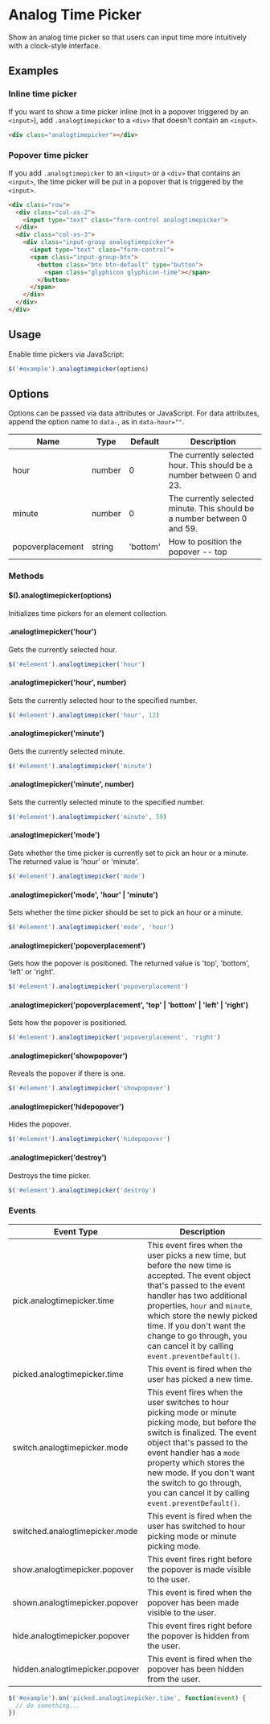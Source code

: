 # Analog Time Picker

Show an analog time picker so that users can input time more intuitively with a
clock-style interface.

## Examples

### Inline time picker

If you want to show a time picker inline (not in a popover triggered by an
`<input>`), add `.analogtimepicker` to a `<div>` that doesn't contain an
`<input>`.

```html
<div class="analogtimepicker"></div>
```

### Popover time picker

If you add `.analogtimepicker` to an `<input>` or a `<div>` that contains an
`<input>`, the time picker will be put in a popover that is triggered by the
`<input>`.

```html
<div class="row">
  <div class="col-xs-2">
    <input type="text" class="form-control analogtimepicker">
  </div>
  <div class="col-xs-3">
    <div class="input-group analogtimepicker">
      <input type="text" class="form-control">
      <span class="input-group-btn">
        <button class="btn btn-default" type="button">
          <span class="glyphicon glyphicon-time"></span>
        </button>
      </span>
    </div>
  </div>
</div>
```

## Usage

Enable time pickers via JavaScript:

```javascript
$('#example').analogtimepicker(options)
```

## Options

Options can be passed via data attributes or JavaScript. For data attributes,
append the option name to `data-`, as in `data-hour=""`.

| Name | Type | Default | Description |
| ---- | ---- | ------- | ----------- |
| hour | number | 0 | The currently selected hour. This should be a number between 0 and 23. |
| minute | number | 0 | The currently selected minute. This should be a number between 0 and 59. |
| popoverplacement | string | 'bottom' | How to position the popover -- top | bottom | left | right. |

### Methods

#### $().analogtimepicker(options)
Initializes time pickers for an element collection.

#### .analogtimepicker('hour')
Gets the currently selected hour.
```javascript
$('#element').analogtimepicker('hour')
```

#### .analogtimepicker('hour', number)
Sets the currently selected hour to the specified number.
```javascript
$('#element').analogtimepicker('hour', 12)
```

#### .analogtimepicker('minute')
Gets the currently selected minute.
```javascript
$('#element').analogtimepicker('minute')
```

#### .analogtimepicker('minute', number)
Sets the currently selected minute to the specified number.
```javascript
$('#element').analogtimepicker('minute', 59)
```

#### .analogtimepicker('mode')
Gets whether the time picker is currently set to pick an hour or a minute. The
returned value is 'hour' or 'minute'.
```javascript
$('#element').analogtimepicker('mode')
```

#### .analogtimepicker('mode', 'hour' | 'minute')
Sets whether the time picker should be set to pick an hour or a minute.
```javascript
$('#element').analogtimepicker('mode', 'hour')
```

#### .analogtimepicker('popoverplacement')
Gets how the popover is positioned. The returned value is 'top', 'bottom',
'left' or 'right'.
```javascript
$('#element').analogtimepicker('popoverplacement')
```

#### .analogtimepicker('popoverplacement', 'top' | 'bottom' | 'left' | 'right')
Sets how the popover is positioned.
```javascript
$('#element').analogtimepicker('popoverplacement', 'right')
```

#### .analogtimepicker('showpopover')
Reveals the popover if there is one.
```javascript
$('#element').analogtimepicker('showpopover')
```

#### .analogtimepicker('hidepopover')
Hides the popover.
```javascript
$('#element').analogtimepicker('hidepopover')
```

#### .analogtimepicker('destroy')
Destroys the time picker.
```javascript
$('#element').analogtimepicker('destroy')
```

### Events

| Event Type | Description |
| ---------- | ----------- |
| pick.analogtimepicker.time | This event fires when the user picks a new time, but before the new time is accepted. The event object that's passed to the event handler has two additional properties, `hour` and `minute`, which store the newly picked time. If you don't want the change to go through, you can cancel it by calling `event.preventDefault()`. |
| picked.analogtimepicker.time | This event is fired when the user has picked a new time. |
| switch.analogtimepicker.mode | This event fires when the user switches to hour picking mode or minute picking mode, but before the switch is finalized. The event object that's passed to the event handler has a `mode` property which stores the new mode. If you don't want the switch to go through, you can cancel it by calling ` event.preventDefault()`. |
| switched.analogtimepicker.mode | This event is fired when the user has switched to hour picking mode or minute picking mode. |
| show.analogtimepicker.popover | This event fires right before the popover is made visible to the user. |
| shown.analogtimepicker.popover | This event is fired when the popover has been made visible to the user. |
| hide.analogtimepicker.popover | This event fires right before the popover is hidden from the user. |
| hidden.analogtimepicker.popover | This event is fired when the popover has been hidden from the user. |

```javascript
$('#example').on('picked.analogtimepicker.time', function(event) {
  // do something...
})
```